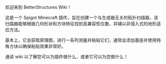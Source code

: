 欢迎来到 BetterStructures Wiki！

这是一个 Spigot Minecraft 插件，旨在创建一个与生成器无关的拓扑扫描器，该扫描器能够根据几何形状和方块特征找到高兼容性位置，并辅以非侵入式的地形适应方法。

基本上，它会获取原理图，进行一系列测量并粘贴它们，通常会添加基座并使用特殊方块以确保粘贴效果非常好。

通读 wiki 以了解您可以为插件做什么，或者它可以为您做什么！
